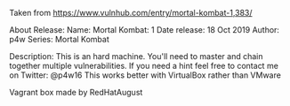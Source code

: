 Taken from https://www.vulnhub.com/entry/mortal-kombat-1,383/ 

About Release:
    Name: Mortal Kombat: 1
    Date release: 18 Oct 2019
    Author: p4w
    Series: Mortal Kombat

Description:
    This is an hard machine.
    You'll need to master and chain together multiple vulnerabilities.
    If you need a hint feel free to contact me on Twitter: @p4w16
    This works better with VirtualBox rather than VMware 

Vagrant box made by RedHatAugust
